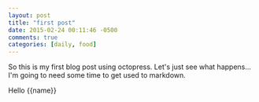 ```yaml
---
layout: post
title: "first post"
date: 2015-02-24 00:11:46 -0500
comments: true
categories: [daily, food]
---
```


So this is my first blog post using octopress. Let's just see what happens... 
I'm going to need some time to get used to markdown.

Hello {{name}}